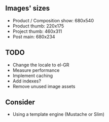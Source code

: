 Images' sizes
------------------
* Product / Composition show:  680x540
* Product thumb: 220x175
* Project thumb: 460x311
* Post main: 680x234

TODO
------------------------
* Change the locale to el-GR
* Measure performance
* Implement caching
* Add indexes?
* Remove unused image assets

Consider
--------------------
* Using a template engine (Mustache or Slim)